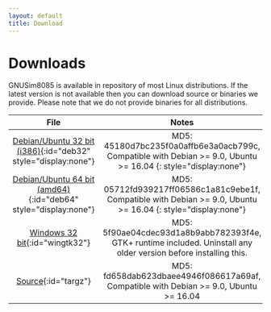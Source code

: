 ```yaml
---
layout: default
title: Download
---
```

<script>
var xmlhttp = new XMLHttpRequest();
var release_binaries = "https://api.github.com/repos/GNUSim8085/GNUSim8085/releases/12152266/assets";

xmlhttp.onreadystatechange = function() {
    if (this.readyState == 4 && this.status == 200) {
        var assetArr = JSON.parse(this.responseText);
        parseAssets(assetArr);
    }
};

xmlhttp.open("GET", release_binaries, true);
xmlhttp.send();

function parseAssets(arr) {
    var i;
    for(i = 0; i < arr.length; i++) {
        //if (arr[i].name.lastIndexOf("i386.deb") >= 0) {
        //    document.getElementById("deb32").parentNode.innerHTML += ' Downloads: ' + arr[i].download_count;
        //}
        //if (arr[i].name.lastIndexOf("amd64.deb") >= 0) {
        //    document.getElementById("deb64").parentNode.innerHTML += ' Downloads: ' + arr[i].download_count;
        //}
        //if (arr[i].name.lastIndexOf("powerpc.deb") >= 0) {
        //    document.getElementById("debpowerpc").parentNode.innerHTML += ' Downloads: ' + arr[i].download_count;
        //}
        if (arr[i].name.lastIndexOf("installer.exe") >= 0) {
            document.getElementById("wingtk32").parentNode.innerHTML += ' Downloads: ' + arr[i].download_count;
        }
        if (arr[i].name.lastIndexOf("tar.gz") >= 0) {
            document.getElementById("targz").parentNode.innerHTML += ' Downloads: ' + arr[i].download_count;
        }
    }
}

</script>

# Downloads

GNUSim8085 is available in repository of most Linux distributions. If the latest version is not available then you can download source or binaries we provide. Please note that we do not provide binaries for all distributions.

|File|Notes|
|:--:|:---:|
|[Debian/Ubuntu 32 bit (i386)](https://github.com/GNUSim8085/GNUSim8085/releases/download/1.3.7/gnusim8085_1.3.7-1.hardy1_i386.deb){:id="deb32" style="display:none"}|MD5: 45180d7bc235f0a0affb6e3a0acb799c, Compatible with Debian >= 9.0, Ubuntu >= 16.04 {: style="display:none"}|
|[Debian/Ubuntu 64 bit (amd64)](https://github.com/GNUSim8085/GNUSim8085/releases/download/1.3.7/gnusim8085_1.3.7-1.hardy1_amd64.deb){:id="deb64" style="display:none"}|MD5: 05712fd939217ff06586c1a81c9ebe1f, Compatible with Debian >= 9.0, Ubuntu >= 16.04 {: style="display:none"}|
|[Windows 32 bit](https://github.com/GNUSim8085/GNUSim8085/releases/download/1.4.0/gnusim8085-1.4.0-installer.exe){:id="wingtk32"}|MD5: 5f90ae04cdec93d1a8b9abb782393f4e, GTK+ runtime included. Uninstall any older version before installing this.|
|[Source](https://github.com/GNUSim8085/GNUSim8085/releases/download/1.4.0/gnusim8085-1.4.0.tar.gz){:id="targz"}|MD5: fd658dab623dbaee4946f086617a69af, Compatible with Debian >= 9.0, Ubuntu >= 16.04|

